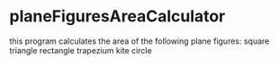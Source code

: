 # planeFiguresAreaCalculator
this program calculates the area of the following plane figures:
square
triangle
rectangle
trapezium
kite
circle
